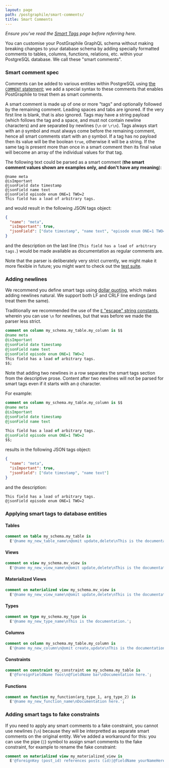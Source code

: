 ```yaml
---
layout: page
path: /postgraphile/smart-comments/
title: Smart Comments
---
```


_Ensure you've read the [Smart Tags](./smart-tags) page before referring here._

You can customise your PostGraphile GraphQL schema without making breaking
changes to your database schema by adding specially formatted comments to
tables, columns, functions, relations, etc. within your PostgreSQL database. We
call these "smart comments".

### Smart comment spec

Comments can be added to various entities within PostgreSQL using
[the `COMMENT` statement](https://www.postgresql.org/docs/current/sql-comment.html);
we add a special syntax to these comments that enables PostGraphile to treat
them as smart comments.

A smart comment is made up of one or more "tags" and optionally followed by the
remaining comment. Leading spaces and tabs are ignored. If the very first line
is blank, that is also ignored. Tags may have a string payload (which follows
the tag and a space, and must not contain newline characters) and are separated
by newlines (`\n` or `\r\n`). Tags always start with an `@` symbol and must
always come before the remaining comment, hence all smart comments start with
an `@` symbol. If a tag has no payload then its value will be the boolean
`true`, otherwise it will be a string. If the same tag is present more than
once in a smart comment then its final value will become an array of the
individual values for that tag.

The following text could be parsed as a smart comment (**the smart comment
values shown are examples only, and don't have any meaning**):

```
@name meta
@isImportant
@jsonField date timestamp
@jsonField name text
@jsonField episode enum ONE=1 TWO=2
This field has a load of arbitrary tags.
```

and would result in the following JSON tags object:

```json
{
  "name": "meta",
  "isImportant": true,
  "jsonField": ["date timestamp", "name text", "episode enum ONE=1 TWO=2"]
}
```

and the description on the last line
(`This field has a load of arbitrary tags.`) would be made available as
documentation as regular comments are.

Note that the parser is deliberately very strict currently, we might make it
more flexible in future; you might want to check out the
[test suite](https://github.com/graphile/graphile-engine/blob/master/packages/graphile-build-pg/__tests__/tags.test.js).

### Adding newlines

We recommend you define smart tags using [dollar
quoting](https://www.postgresql.org/docs/current/sql-syntax-lexical.html#SQL-SYNTAX-DOLLAR-QUOTING),
which makes adding newlines natural. We support both LF and CRLF line endings
(and treat them the same).

Traditionally we recommended the use of the
[`E` "escape" string constants](https://www.postgresql.org/docs/current/static/sql-syntax-lexical.html#SQL-SYNTAX-CONSTANTS),
wherein you can use `\n` for newlines, but that was before we made the parser less strict.

```sql
comment on column my_schema.my_table.my_column is $$
@name meta
@isImportant
@jsonField date timestamp
@jsonField name text
@jsonField episode enum ONE=1 TWO=2
This field has a load of arbitrary tags.
$$;
```

Note that adding two newlines in a row separates the smart tags section from the
descriptive prose. Content after two newlines will not be parsed for smart tags
even if it starts with an `@` character.

For example:

```sql
comment on column my_schema.my_table.my_column is $$
@name meta
@isImportant
@jsonField date timestamp
@jsonField name text

This field has a load of arbitrary tags.
@jsonField episode enum ONE=1 TWO=2
$$;
```

results in the following JSON tags object:

```json
{
  "name": "meta",
  "isImportant": true,
  "jsonField": ["date timestamp", "name text"]
}
```

and the description:

```
This field has a load of arbitrary tags.
@jsonField episode enum ONE=1 TWO=2
```

### Applying smart tags to database entities

#### Tables

```sql
comment on table my_schema.my_table is
  E'@name my_new_table_name\n@omit update,delete\nThis is the documentation.';
```

#### Views

```sql
comment on view my_schema.mv_view is
  E'@name my_new_view_name\n@omit update,delete\nThis is the documentation.';
```

#### Materialized Views

```sql
comment on materialized view my_schema.mv_view is
  E'@name my_new_view_name\n@omit update,delete\nThis is the documentation.';
```

#### Types

```sql
comment on type my_schema.my_type is
  E'@name my_new_type_name\nThis is the documentation.';
```

#### Columns

```sql
comment on column my_schema.my_table.my_column is
  E'@name my_new_column\n@omit create,update\nThis is the documentation.';
```

#### Constraints

```sql
comment on constraint my_constraint on my_schema.my_table is
  E'@foreignFieldName foos\n@fieldName bar\nDocumentation here.';
```

#### Functions

```sql
comment on function my_function(arg_type_1, arg_type_2) is
  E'@name my_new_function_name\nDocumentation here.';
```

### Adding smart tags to fake constraints

If you need to apply any smart comments to a fake constraint, you cannot use
newlines (`\n`) because they will be interpretted as separate smart comments on
the original entity. We've added a workaround for this: you can use the pipe
(`|`) symbol to assign smart comments to the fake constraint, for example to
rename the fake constraint:

```sql
comment on materialized view my_materialized_view is
  E'@foreignKey (post_id) references posts (id)|@fieldName yourNameHere';
```
